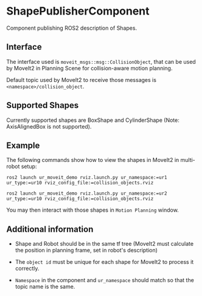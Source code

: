 
# ShapePublisherComponent

Component publishing ROS2 description of Shapes.


## Interface

The interface used is `moveit_msgs::msg::CollisionObject`, that can be used by MoveIt2 in Planning Scene for collision-aware motion planning.

Default topic used by MoveIt2 to receive those messages is `<namespace>/collision_object`.



## Supported Shapes

Currently supported shapes are BoxShape and CylinderShape (Note: AxisAlignedBox is not supported).



## Example

The following commands show how to view the shapes in MoveIt2 in multi-robot setup:

`ros2 launch ur_moveit_demo rviz.launch.py ur_namespace:=ur1 ur_type:=ur10 rviz_config_file:=collision_objects.rviz`

`ros2 launch ur_moveit_demo rviz.launch.py ur_namespace:=ur2 ur_type:=ur10 rviz_config_file:=collision_objects.rviz`

You may then interact with those shapes in `Motion Planning` window.



## Additional information

 - Shape and Robot should be in the same tf tree (MoveIt2 must calculate the position in planning frame, set in robot's description)

 - The `object id` must be unique for each shape for MoveIt2 to process it correctly.

 - `Namespace` in the component and `ur_namespace` should match so that the topic name is the same.
